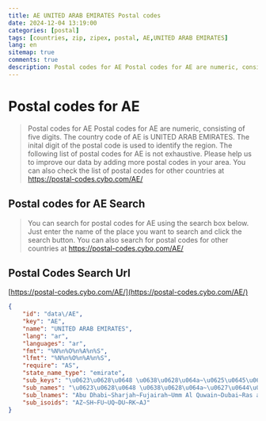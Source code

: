 ```yaml
---
title: AE UNITED ARAB EMIRATES Postal codes 
date: 2024-12-04 13:19:00
categories: [postal]
tags: [countries, zip, zipex, postal, AE,UNITED ARAB EMIRATES]
lang: en
sitemap: true
comments: true
description: Postal codes for AE Postal codes for AE are numeric, consisting of five digits. The country code of AE is UNITED ARAB EMIRATES. The inital digit of the postal code is used to identify the region. The following list of postal codes for AE is not exhaustive. Please help us to improve our data by adding more postal codes in your area. You can also check the list of postal codes for other countries at https://postal-codes.cybo.com/AE/
---
```


# Postal codes for AE
> Postal codes for AE Postal codes for AE are numeric, consisting of five digits. The country code of AE is UNITED ARAB EMIRATES. The inital digit of the postal code is used to identify the region. The following list of postal codes for AE is not exhaustive. Please help us to improve our data by adding more postal codes in your area. You can also check the list of postal codes for other countries at https://postal-codes.cybo.com/AE/

## Postal codes for AE Search 
> You can search for postal codes for AE using the search box below. Just enter the name of the place you want to search and click the search button. You can also search for postal codes for other countries at https://postal-codes.cybo.com/AE/

## Postal Codes Search Url

[https://postal-codes.cybo.com/AE/](https://postal-codes.cybo.com/AE/)
```json
{
    "id": "data\/AE",
    "key": "AE",
    "name": "UNITED ARAB EMIRATES",
    "lang": "ar",
    "languages": "ar",
    "fmt": "%N%n%O%n%A%n%S",
    "lfmt": "%N%n%O%n%A%n%S",
    "require": "AS",
    "state_name_type": "emirate",
    "sub_keys": "\u0623\u0628\u0648 \u0638\u0628\u064a~\u0625\u0645\u0627\u0631\u0629 \u0627\u0644\u0634\u0627\u0631\u0642\u0629\u0651~\u0627\u0644\u0641\u062c\u064a\u0631\u0629~\u0627\u0645 \u0627\u0644\u0642\u064a\u0648\u064a\u0646~\u0625\u0645\u0627\u0631\u0629 \u062f\u0628\u064a\u0651~\u0625\u0645\u0627\u0631\u0629 \u0631\u0623\u0633 \u0627\u0644\u062e\u064a\u0645\u0629~\u0639\u062c\u0645\u0627\u0646",
    "sub_names": "\u0623\u0628\u0648 \u0638\u0628\u064a~\u0627\u0644\u0634\u0627\u0631\u0642\u0629~\u0627\u0644\u0641\u062c\u064a\u0631\u0629~\u0627\u0645 \u0627\u0644\u0642\u064a\u0648\u064a\u0646~\u062f\u0628\u064a~\u0631\u0623\u0633 \u0627\u0644\u062e\u064a\u0645\u0629~\u0639\u062c\u0645\u0627\u0646",
    "sub_lnames": "Abu Dhabi~Sharjah~Fujairah~Umm Al Quwain~Dubai~Ras al Khaimah~Ajman",
    "sub_isoids": "AZ~SH~FU~UQ~DU~RK~AJ"
}
```
